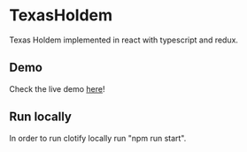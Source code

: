 # TexasHoldem
Texas Holdem implemented in react with typescript and redux.

## Demo
Check the live demo [here](https://kulizon.github.io/TexasHoldem/)!

## Run locally  
In order to run clotify locally run "npm run start". 
